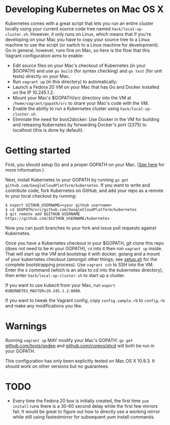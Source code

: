 # Developing Kubernetes on Mac OS X

Kubernetes comes with a great script that lets you run an entire cluster locally using your current source code tree named `hack/local-up-cluster.sh`. However, it only runs on Linux, which means that if you're developing on your Mac you have to copy your source tree to a Linux machine to use the script (or switch to a Linux machine for development). Go in general, however, runs fine on Mac, so here is the flow that this Vagrant configuration aims to enable:

* Edit source files on your Mac's checkout of Kubernetes (in your $GOPATH) and use `go build` (for syntax checking) and `go test` (for unit tests) directly on your Mac.
* Run `vagrant up` (in this directory) to automatically:
 * Launch a Fedora 20 VM on your Mac that has Go and Docker installed on the IP 10.245.1.2.
 * Mount your Mac's $GOPATH/src directory into the VM at `/home/vagrant/gopath/src` to share your Mac's code with the VM.
 * Enable the ability to run a Kubernetes cluster using `hack/local-up-cluster.sh`.
 * Eliminate the need for boot2docker: Use Docker in the VM for building and releasing Kubernetes by forwarding Docker's port (2375) to localhost (this is done by default).

# Getting started

First, you should setup Go and a proper GOPATH on your Mac. ([See here](https://golang.org/doc/code.html) for more information.)

Next, install Kubernetes to your GOPATH by running `go get github.com/GoogleCloudPlatform/kubernetes`. If you want to write and contribute code, fork Kubernetes on GitHub, and add your repo as a remote to your local checkout by running:

```
$ export GITHUB_USERNAME=<your github username>
$ cd $GOPATH/src/github.com/GoogleCloudPlatform/kubernetes
$ git remote add $GITHUB_USERNAME https://github.com/$GITHUB_USERNAME/kubernetes
```

Now you can push branches to your fork and issue pull requests against Kubernetes.

Once you have a Kubernetes checkout in your $GOPATH, git clone this repo (does not need to be in your GOPATH), `cd` into it then run `vagrant up` inside. That will start up the VM and bootstrap it with docker, golang and a mount of your kubernetes checkout (amongst other things; see [setup.sh](setup.sh) for the complete bootstrapping process). Use `vagrant ssh` to SSH into the VM. Enter the `k` command (which is an alias to cd into the kubernetes directory), then enter `hack/local-up-cluster.sh` to start up a cluster.

If you want to use kubectl from your Mac, run `export KUBERNETES_MASTER=10.245.1.2:8080`.

If you want to tweak the Vagrant config, copy `config.sample.rb` to `config.rb` and make any modifications you like.

# Warnings

Running `vagrant up` MAY modify your Mac's GOPATH: `go get` [github.com/tools/godep](https://github.com/tools/godep) and [github.com/coreos/etcd](https://github.com/coreos/etcd) will both be run in your GOPATH.

This configuration has only been explicitly tested on Mac OS X 10.9.3. It should work on other versions but no guarantees.

# TODO

* Every time the Fedora 20 box is initially created, the first time `yum install` runs there is a 30-60 second delay while the first few mirrors fail. It would be great to figure out how to directly use a working mirror while still using fastestmirror for subsequent yum install commands.

